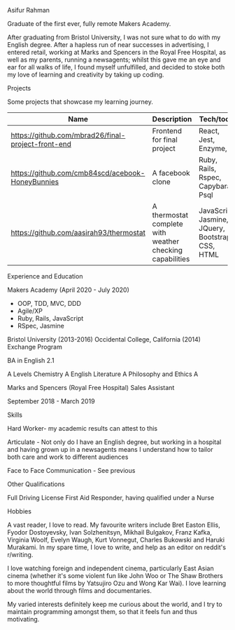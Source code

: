 Asifur Rahman

Graduate of the first ever, fully remote Makers Academy.

After graduating from Bristol University, I was not sure what to do with my English degree. After a hapless run of near successes in advertising, I entered retail, 
working at Marks and Spencers in the Royal Free Hospital, as well as my parents, running a newsagents; whilst this gave me an eye and ear for all walks of life, I found myself unfulfilled, and decided to stoke both my love of learning and creativity by taking up coding. 

Projects

Some projects that showcase my learning journey.

| Name                                                   | Description       | Tech/tools        |
| ----------------------------                           | ----------------- | ----------------- 
|https://github.com/mbrad26/final-project-front-end      | Frontend for final project | React, Jest, Enzyme,
|https://github.com/cmb84scd/acebook-HoneyBunnies        | A facebook clone  | Ruby, Rails, Rspec, Capybara, Psql |
|https://github.com/aasirah93/thermostat | A thermostat complete with weather checking capabilities | JavaScript, Jasmine, JQuery, Bootstrap CSS, HTML |



Experience and Education 

Makers Academy (April 2020 - July 2020)

- OOP, TDD, MVC, DDD
- Agile/XP
- Ruby, Rails, JavaScript
- RSpec, Jasmine

Bristol University (2013-2016)
Occidental College, California (2014) Exchange Program

BA in English 2.1


A Levels
Chemistry A
English Literature A
Philosophy and Ethics A

Marks and Spencers (Royal Free Hospital)
Sales Assistant 

September 2018 - March 2019

Skills

Hard Worker- my academic results can attest to this

Articulate - Not only do I have an English degree, but working in a hospital and having grown up in a newsagents means I understand how to tailor both care and
work to different audiences

Face to Face Communication - See previous

Other Qualifications

Full Driving License
First Aid Responder, having qualified under a Nurse

Hobbies

A vast reader, I love to read. My favourite writers include Bret Easton Ellis, Fyodor Dostoyevsky, Ivan Solzhenitsyn, Mikhail Bulgakov,
Franz Kafka, Virginia Woolf, Evelyn Waugh, Kurt Vonnegut, Charles Bukowski and Haruki Murakami. In my spare time, I love to write, and help as an editor on reddit's r/writing. 

I love watching foreign and independent cinema, particularly East Asian cinema (whether it's some violent fun like John Woo or The Shaw Brothers to more thoughtful films by Yatsujiro Ozu and Wong Kar Wai). I love learning about the world through films and documentaries.

My varied interests definitely keep me curious about the world, and I try to maintain programming amongst them, so that it feels fun and thus motivating.


